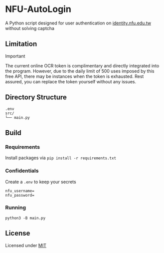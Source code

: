 # NFU-AutoLogin

A Python script designed for user authentication on [identity.nfu.edu.tw](https://ulearn.nfu.edu.tw/) without solving captcha

## Limitation

> [!IMPORTANT]  
> The current online OCR token is complimentary and directly integrated into the program. However, due to the daily limit of 500 uses imposed by this free API, there may be instances when the token is exhausted. Rest assured, you can replace the token yourself without any issues.

## Directory Structure

```plain
.env
src/
└── main.py
```

## Build

### Requirements

Install packages via
`pip install -r requirements.txt`

### Confidentials

Create a `.env` to keep your secrets

```.env
nfu_username=
nfu_password=
```

### Running

```shell
python3 -B main.py
```

## License

Licensed under [MIT](LICENSE)
